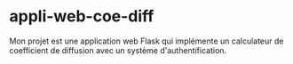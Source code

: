 # appli-web-coe-diff
Mon projet est une application web Flask qui implémente un calculateur de coefficient de diffusion avec un système d'authentification.

